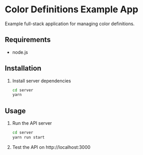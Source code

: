 # Color Definitions Example App

Example full-stack application for managing color definitions.

## Requirements

- node.js

## Installation

1. Install server dependencies

   ```sh
   cd server
   yarn
   ```

## Usage

1. Run the API server 
    ```sh
   cd server
   yarn run start
   ```
2. Test the API on http://localhost:3000
